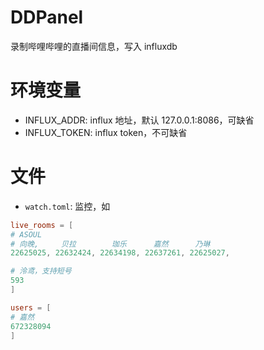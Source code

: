 # DDPanel

录制哔哩哔哩的直播间信息，写入 influxdb

# 环境变量
- INFLUX_ADDR: influx 地址，默认 127.0.0.1:8086，可缺省
- INFLUX_TOKEN: influx token，不可缺省

# 文件
- `watch.toml`: 监控，如

```toml
live_rooms = [
# ASOUL 
# 向晚,     贝拉        珈乐      嘉然      乃琳
22625025, 22632424, 22634198, 22637261, 22625027,

# 泠鸢，支持短号
593
]

users = [
# 嘉然
672328094
]

```
